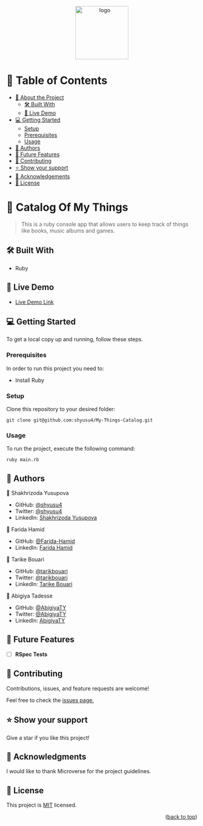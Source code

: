 <a name="readme-top"></a>
<div align="center">
  <img src="https://github.com/microverseinc/readme-template/raw/master/murple_logo.png" alt="logo" width="140"  height="auto" />
</div>

# 📗 Table of Contents

- [📖 About the Project](#about-project)
  - [🛠 Built With](#built-with)
  - [🚀 Live Demo](#live-demo)
- [💻 Getting Started](#getting-started)
  - [Setup](#setup)
  - [Prerequisites](#prerequisites)
  - [Usage](#usage)
- [👥 Authors](#authors)
- [🔭 Future Features](#future-features)
- [🤝 Contributing](#contributing)
- [⭐️ Show your support](#support)
- [🙏 Acknowledgements](#acknowledgements)
- [📝 License](#license)

# 📖 Catalog Of My Things <a name="about-project"></a>

> This is a ruby console app that allows users to keep track of things like books, music albums and games.

## 🛠 Built With <a name="built-with"></a>

- Ruby

## 🚀 Live Demo <a name="live-demo"></a>

- [Live Demo Link]()

## 💻 Getting Started <a name="getting-started"></a>

To get a local copy up and running, follow these steps.

### Prerequisites

In order to run this project you need to:

- Install Ruby

### Setup

Clone this repository to your desired folder:

`git clone git@github.com:shyusu4/My-Things-Catalog.git`

### Usage

To run the project, execute the following command:

`ruby main.rb`

## 👥 Authors <a name="authors"></a>

👤 Shakhrizoda Yusupova

- GitHub: [@shyusu4](https://github.com/shyusu4)
- Twitter: [@shyusu4](https://twitter.com/shyusu4)
- LinkedIn: [Shakhrizoda Yusupova](https://www.linkedin.com/in/shyusu4/)

👤 Farida Hamid

- GitHub: [@Farida-Hamid](https://github.com/Farida-Hamid)
- LinkedIn: [Farida Hamid](https://linkedin.com/in/farida-hamid)

👤 Tarike Bouari

- GitHub: [@tarikbouari](https://github.com/tarikbouari)
- Twitter: [@tarikbouari](https://twitter.com/tarikbouari)
- LinkedIn: [Tarike Bouari](https://www.linkedin.com/in/tarik-bouari-44b7191a6/)

👤 Abigiya Tadesse

- GitHub: [@AbigiyaTY](https://github.com/AbigiyaTY)
- Twitter: [@AbigiyaTY](https://twitter.com/AbigiyaTY)
- LinkedIn: [AbigiyaTY](https://www.linkedin.com/in/AbigiyaTY)

## 🔭 Future Features <a name="future-features"></a>

- [ ] **RSpec Tests**

## 🤝 Contributing <a name="contributing"></a>

Contributions, issues, and feature requests are welcome!

Feel free to check the [issues page.]()

## ⭐️ Show your support <a name="support"></a>

Give a star if you like this project!

## 🙏 Acknowledgments <a name="acknowledgements"></a>

I would like to thank Microverse for the project guidelines.

## 📝 License <a name="license"></a>

This project is [MIT]() licensed.

<p align="right">(<a href="#readme-top">back to top</a>)</p>
